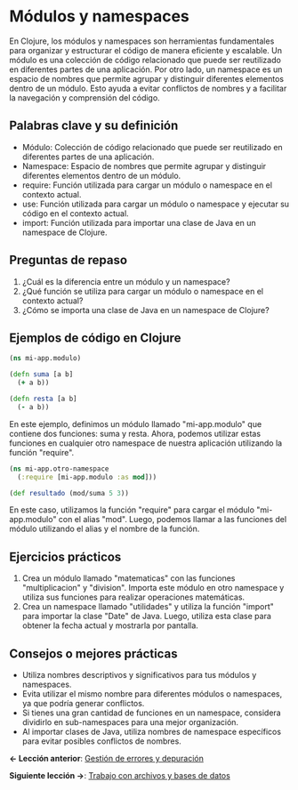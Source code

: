 
# Módulos y namespaces

En Clojure, los módulos y namespaces son herramientas fundamentales para organizar y estructurar el código de manera eficiente y escalable. Un módulo es una colección de código relacionado que puede ser reutilizado en diferentes partes de una aplicación. Por otro lado, un namespace es un espacio de nombres que permite agrupar y distinguir diferentes elementos dentro de un módulo. Esto ayuda a evitar conflictos de nombres y a facilitar la navegación y comprensión del código.

## Palabras clave y su definición

- Módulo: Colección de código relacionado que puede ser reutilizado en diferentes partes de una aplicación.
- Namespace: Espacio de nombres que permite agrupar y distinguir diferentes elementos dentro de un módulo.
- require: Función utilizada para cargar un módulo o namespace en el contexto actual.
- use: Función utilizada para cargar un módulo o namespace y ejecutar su código en el contexto actual.
- import: Función utilizada para importar una clase de Java en un namespace de Clojure.

## Preguntas de repaso
1. ¿Cuál es la diferencia entre un módulo y un namespace?
2. ¿Qué función se utiliza para cargar un módulo o namespace en el contexto actual?
3. ¿Cómo se importa una clase de Java en un namespace de Clojure?

## Ejemplos de código en Clojure

```clojure
(ns mi-app.modulo)

(defn suma [a b]
  (+ a b))

(defn resta [a b]
  (- a b))
```

En este ejemplo, definimos un módulo llamado "mi-app.modulo" que contiene dos funciones: suma y resta. Ahora, podemos utilizar estas funciones en cualquier otro namespace de nuestra aplicación utilizando la función "require".

```clojure
(ns mi-app.otro-namespace
  (:require [mi-app.modulo :as mod]))

(def resultado (mod/suma 5 3))
```

En este caso, utilizamos la función "require" para cargar el módulo "mi-app.modulo" con el alias "mod". Luego, podemos llamar a las funciones del módulo utilizando el alias y el nombre de la función.

## Ejercicios prácticos

1. Crea un módulo llamado "matematicas" con las funciones "multiplicacion" y "division". Importa este módulo en otro namespace y utiliza sus funciones para realizar operaciones matemáticas.
2. Crea un namespace llamado "utilidades" y utiliza la función "import" para importar la clase "Date" de Java. Luego, utiliza esta clase para obtener la fecha actual y mostrarla por pantalla.

## Consejos o mejores prácticas

- Utiliza nombres descriptivos y significativos para tus módulos y namespaces.
- Evita utilizar el mismo nombre para diferentes módulos o namespaces, ya que podría generar conflictos.
- Si tienes una gran cantidad de funciones en un namespace, considera dividirlo en sub-namespaces para una mejor organización.
- Al importar clases de Java, utiliza nombres de namespace específicos para evitar posibles conflictos de nombres.


**<- Lección anterior**: [Gestión de errores y depuración](gestion_de_errores_y_depuracion.md)

**Siguiente lección ->**: [Trabajo con archivos y bases de datos](trabajo_con_archivos_y_bases_de_datos.md)
